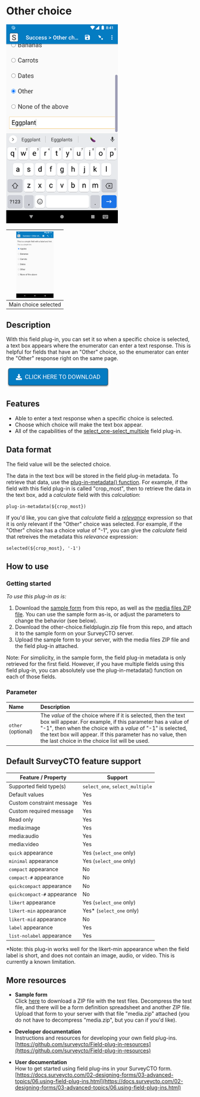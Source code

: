 # Other choice

<img src="extras/readme-images/text_box_revealed.png" width="300px">

<img src="extras/readme-images/main_choice.png" width="100px">|
|:---:|
|Main choice selected|

## Description

With this field plug-in, you can set it so when a specific choice is selected, a text box appears where the enumerator can enter a text response. This is helpful for fields that have an "Other" choice, so the enumerator can enter the "Other" response right on the same page.

[![Download now](extras/readme-images/download-button.png)](https://github.com/surveycto/other-choice/raw/master/other-choice.fieldplugin.zip)

## Features

* Able to enter a text response when a specific choice is selected.
* Choose which choice will make the text box appear.
* All of the capabilities of the [select_one-select_multiple](https://github.com/surveycto/select_one-select_multiple/blob/master/README.md) field plug-in.

## Data format

The field value will be the selected choice.

The data in the text box will be stored in the field plug-in metadata. To retrieve that data, use the [plug-in-metadata() function](https://docs.surveycto.com/02-designing-forms/01-core-concepts/09.expressions.html#plug-in-metadata). For example, if the field with this field plug-in is called "crop_most", then to retrieve the data in the text box, add a *calculate* field with this *calculation*:

    plug-in-metadata(${crop_most})

If you'd like, you can give that *calculate* field a *[relevance](https://docs.surveycto.com/02-designing-forms/01-core-concepts/08.relevance.html)* expression so that it is only relevant if the "Other" choice was selected. For example, if the "Other" choice has a choice *value* of "-1", you can give the *calculate* field that retreives the metadata this *relevance* expression:

    selected(${crop_most}, '-1')

## How to use

### Getting started

*To use this plug-in as is:*

1. Download the [sample form]() from this repo, as well as the [media files ZIP file](). You can use the sample form as-is, or adjust the parameters to change the behavior (see below).
1. Download the other-choice.fieldplugin.zip file from this repo, and attach it to the sample form on your SurveyCTO server.
1. Upload the sample form to your server, with the media files ZIP file and the field plug-in attached.

Note: For simplicity, in the sample form, the field plug-in metadata is only retrieved for the first field. However, if you have multiple fields using this field plug-in, you can absolutely use the plug-in-metadata() function on each of those fields.

### Parameter

|Name|Description|
|:--|:--|
|`other` (optional)|The *value* of the choice where if it is selected, then the text box will appear. For example, if this parameter has a value of "-1", then when the choice with a *value* of "-1" is selected, the text box will appear. If this parameter has no value, then the last choice in the choice list will be used.

## Default SurveyCTO feature support

| Feature / Property | Support |
| --- | --- |
| Supported field type(s) | `select_one`, `select_multiple`|
| Default values | Yes |
| Custom constraint message | Yes |
| Custom required message | Yes |
| Read only | Yes |
| media:image | Yes |
| media:audio | Yes |
| media:video | Yes |
| `quick` appearance | Yes (`select_one` only) |
| `minimal` appearance | Yes (`select_one` only) |
| `compact` appearance | No |
| `compact-#` appearance | No |
| `quickcompact` appearance | No |
| `quickcompact-#` appearance | No |
| `likert` appearance | Yes (`select_one` only) |
| `likert-min` appearance | Yes* (`select_one` only) |
| `likert-mid` appearance | No |
| `label` appearance | Yes |
| `list-nolabel` appearance | Yes |

*Note: this plug-in works well for the likert-min appearance when the field label is short, and does not contain an image, audio, or video. This is currently a known limitation.

## More resources

* **Sample form**  
Click [here](https://github.com/surveycto/other-choice/blob/master/extras/test-form/Test%20form%20and%20media.zip?raw=true) to download a ZIP file with the test files. Decompress the test file, and there will be a form definition spreadsheet and another ZIP file. Upload that form to your server with that file "media.zip" attached (you do not have to decompress "media.zip", but you can if you'd like).

* **Developer documentation**  
Instructions and resources for developing your own field plug-ins.  
[https://github.com/surveycto/Field-plug-in-resources](https://github.com/surveycto/Field-plug-in-resources)

* **User documentation**  
How to get started using field plug-ins in your SurveyCTO form.  
[https://docs.surveycto.com/02-designing-forms/03-advanced-topics/06.using-field-plug-ins.html](https://docs.surveycto.com/02-designing-forms/03-advanced-topics/06.using-field-plug-ins.html)
